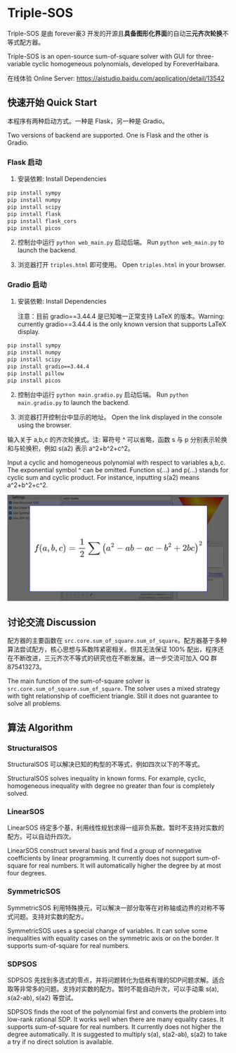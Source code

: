 # Triple-SOS

Triple-SOS 是由 forever豪3 开发的开源且**具备图形化界面**的自动**三元齐次轮换**不等式配方器。 

Triple-SOS is an open-source sum-of-square solver with GUI for three-variable cyclic homogeneous polynomials, developed by ForeverHaibara.

在线体验 Online Server:
https://aistudio.baidu.com/application/detail/13542 

## 快速开始 Quick Start

本程序有两种启动方式。一种是 Flask，另一种是 Gradio。

Two versions of backend are supported. One is Flask and the other is Gradio.

### Flask 启动

1. 安装依赖: Install Dependencies
```
pip install sympy
pip install numpy
pip install scipy
pip install flask
pip install flask_cors
pip install picos
```

2. 控制台中运行 `python web_main.py` 启动后端。 Run `python web_main.py` to launch the backend.

3. 浏览器打开 `triples.html` 即可使用。 Open `triples.html` in your browser.

### Gradio 启动

1. 安装依赖: Install Dependencies
   
   注意：目前 gradio==3.44.4 是已知唯一正常支持 LaTeX 的版本。Warning: currently gradio==3.44.4 is the only known version that supports LaTeX display.
```
pip install sympy
pip install numpy
pip install scipy
pip install gradio==3.44.4
pip install pillow
pip install picos
```

2.  控制台中运行 `python main.gradio.py` 启动后端。 Run `python main.gradio.py` to launch the backend.

3.  浏览器打开控制台中显示的地址。 Open the link displayed in the console using the browser.


输入关于 a,b,c 的齐次轮换式。注: 幂符号 ^ 可以省略，函数 s 与 p 分别表示轮换和与轮换积，例如 s(a2) 表示 a^2+b^2+c^2。

Input a cyclic and homogeneous polynomial with respect to variables a,b,c. The exponential symbol ^ can be omitted. Function s(...) and p(...) stands for cyclic sum and cyclic product. For instance, inputting s(a2) means a^2+b^2+c^2.

![image](https://raw.githubusercontent.com/ForeverHaibara/Triple-SOS/main/notebooks/triple_sos_example.png)

## 讨论交流 Discussion

配方器的主要函数在 `src.core.sum_of_square.sum_of_square`。配方器基于多种算法尝试配方，核心思想与系数阵紧密相关。但其无法保证 100% 配出，程序还在不断改进，三元齐次不等式的研究也在不断发展。进一步交流可加入 QQ 群 875413273。

The main function of the sum-of-square solver is `src.core.sum_of_square.sum_of_square`. The solver uses a mixed strategy with tight relationship of coefficient triangle. Still it does not guarantee to solve all problems.

## 算法 Algorithm

### StructuralSOS

StructuralSOS 可以解决已知的构型的不等式，例如四次以下的不等式。

StructuralSOS solves inequality in known forms. For example, cyclic, homogeneous inequality with degree no greater than four is completely solved.

### LinearSOS

LinearSOS 待定多个基，利用线性规划求得一组非负系数。暂时不支持对实数的配方。可以自动升四次。

LinearSOS construct several basis and find a group of nonnegative coefficients by linear programming. It currently does not support sum-of-square for real numbers. It will automatically higher the degree by at most four degrees.

### SymmetricSOS
  
SymmetricSOS 利用特殊换元，可以解决一部分取等在对称轴或边界的对称不等式问题。支持对实数的配方。

SymmetricSOS uses a special change of variables. It can solve some inequalities with equality cases on the symmetric axis or on the border. It supports sum-of-square for real numbers.

### SDPSOS
  
SDPSOS 先找到多选式的零点，并将问题转化为低秩有理的SDP问题求解。适合取等非常多的问题。支持对实数的配方。暂时不能自动升次，可以手动乘 s(a), s(a2-ab), s(a2) 等尝试。

SDPSOS finds the root of the polynomial first and converts the problem into low-rank rational SDP. It works well when there are many equality cases. It supports sum-of-square for real numbers. It currently does not higher the degree automatically. It is suggested to multiply s(a), s(a2-ab), s(a2) to take a try if no direct solution is available.
